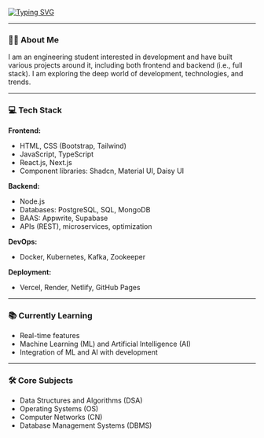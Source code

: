 [![Typing SVG](https://readme-typing-svg.demolab.com?font=Fira+Code&weight=600&size=25&pause=2000&color=F7AA00&background=FF000000&center=true&vCenter=true&width=440&lines=Hi+%F0%9F%91%8B!+I+am+Nilesh+;Engineering+Student+(IT)%F0%9F%A7%91%E2%80%8D%F0%9F%8E%93%F0%9F%A7%91%E2%80%8D%F0%9F%92%BB;Full+Stack+Developer+%3C%E2%81%84%3E;Aspiring+Software+Developer%F0%9F%AA%B8)](https://git.io/typing-svg)

---

### 👨‍💻 About Me
I am an engineering student interested in development and have built various projects around it, including both frontend and backend (i.e., full stack). I am exploring the deep world of development, technologies, and trends.

---

### 💻 Tech Stack

**Frontend:**
- HTML, CSS (Bootstrap, Tailwind)
- JavaScript, TypeScript
- React.js, Next.js
- Component libraries: Shadcn, Material UI, Daisy UI

**Backend:**
- Node.js
- Databases: PostgreSQL, SQL, MongoDB
- BAAS: Appwrite, Supabase
- APIs (REST), microservices, optimization

**DevOps:**
- Docker, Kubernetes, Kafka, Zookeeper

**Deployment:**
- Vercel, Render, Netlify, GitHub Pages

---

### 📚 Currently Learning
- Real-time features
- Machine Learning (ML) and Artificial Intelligence (AI)
- Integration of ML and AI with development

---

### 🛠️ Core Subjects
- Data Structures and Algorithms (DSA)
- Operating Systems (OS)
- Computer Networks (CN)
- Database Management Systems (DBMS)

